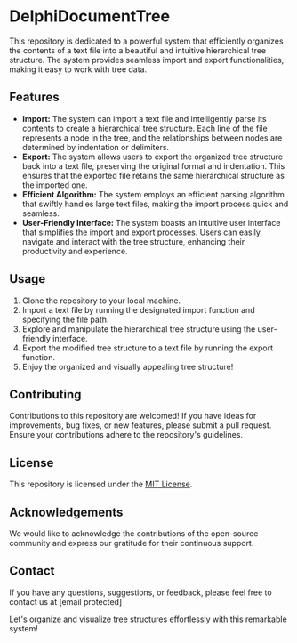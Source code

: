 # DelphiDocumentTree
This repository is dedicated to a powerful system that efficiently organizes the contents of a text file into a beautiful and intuitive hierarchical tree structure. The system provides seamless import and export functionalities, making it easy to work with tree data.

## Features
- **Import:** The system can import a text file and intelligently parse its contents to create a hierarchical tree structure. Each line of the file represents a node in the tree, and the relationships between nodes are determined by indentation or delimiters.
- **Export:** The system allows users to export the organized tree structure back into a text file, preserving the original format and indentation. This ensures that the exported file retains the same hierarchical structure as the imported one.
- **Efficient Algorithm:** The system employs an efficient parsing algorithm that swiftly handles large text files, making the import process quick and seamless.
- **User-Friendly Interface:** The system boasts an intuitive user interface that simplifies the import and export processes. Users can easily navigate and interact with the tree structure, enhancing their productivity and experience.

## Usage
1. Clone the repository to your local machine.
2. Import a text file by running the designated import function and specifying the file path.
3. Explore and manipulate the hierarchical tree structure using the user-friendly interface.
4. Export the modified tree structure to a text file by running the export function.
5. Enjoy the organized and visually appealing tree structure!

## Contributing
Contributions to this repository are welcomed! If you have ideas for improvements, bug fixes, or new features, please submit a pull request. Ensure your contributions adhere to the repository's guidelines.

## License
This repository is licensed under the [MIT License](LICENSE).

## Acknowledgements
We would like to acknowledge the contributions of the open-source community and express our gratitude for their continuous support.

## Contact
If you have any questions, suggestions, or feedback, please feel free to contact us at [email protected]

Let's organize and visualize tree structures effortlessly with this remarkable system!
